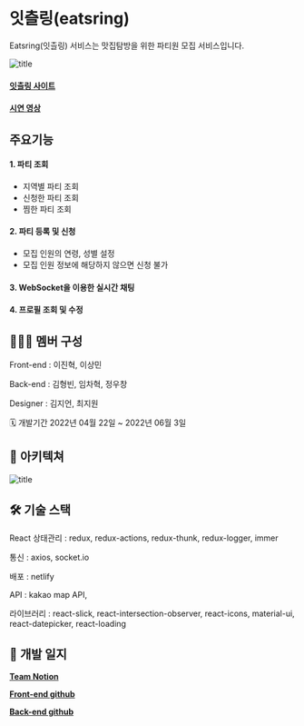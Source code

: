 # 잇츨링(eatsring)
Eatsring(잇츨링) 서비스는 맛집탐방을 위한 파티원 모집 서비스입니다.

![title](https://user-images.githubusercontent.com/35111721/170951097-56be66d4-e3a1-4836-8de9-86df30afa96e.png)   


#### [잇츨링 사이트](https://www.eatsring.com)

#### [시연 영상](https://www.youtube.com)   

## 주요기능
#### 1. 파티 조회 
- 지역별 파티 조회
 - 신청한 파티 조회
 - 찜한 파티 조회

#### 2. 파티 등록 및 신청
  - 모집 인원의 연령, 성별 설정
  - 모집 인원 정보에 해당하지 않으면 신청 불가

#### 3. WebSocket을 이용한 실시간 채팅

#### 4. 프로필 조회 및 수정



## 👩‍👧‍👦 멤버 구성
Front-end : 이진혁, 이상민

Back-end : 김형빈, 임차혁, 정우창

Designer : 김지언, 최지원

🗓 개발기간
2022년 04월 22일 ~ 2022년 06월 3일

## 📱 아키텍쳐

![title](https://user-images.githubusercontent.com/100110567/171096435-5cb4aef0-72d8-40a0-aa07-5e9e7dcbbb4f.png)   


## 🛠 기술 스택
React
상태관리 : redux, redux-actions, redux-thunk, redux-logger, immer

통신 : axios, socket.io

배포 : netlify

API : kakao map API, 

라이브러리 : react-slick, react-intersection-observer, react-icons, material-ui, react-datepicker, react-loading



## 📝 개발 일지
[**Team Notion**](https://www.notion.so/8-S-A-Eatsring-73091c01460b4b4b857179473a01b66c)   

[**Front-end github**](https://github.com/Team8-Party-Luck/frontend)   

[**Back-end github**](https://github.com/Team8-Party-Luck/backend)   
